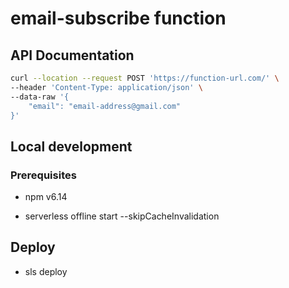 # email-subscribe function

## API Documentation

```bash
curl --location --request POST 'https://function-url.com/' \
--header 'Content-Type: application/json' \
--data-raw '{
	"email": "email-address@gmail.com"
}'
```

## Local development

### Prerequisites

- npm v6.14

- serverless offline start --skipCacheInvalidation

## Deploy

- sls deploy

